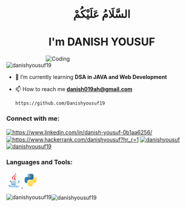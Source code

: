 <h1 align="center"> السَّلَامُ عَلَيْكُمْ </h1>
<h1 align="center">  I'm DANISH YOUSUF</h1>
<!-- <h3 align="center">A passionate Coder from Jammu and Kashmir</h3> -->
<img align="right" alt="Coding" width="400" src="https://cdn.dribbble.com/users/1162077/screenshots/3848914/programmer.gif">

<p align="left"> <img src="https://komarev.com/ghpvc/?username=danishyousuf19&label=Profile%20views&color=brightgreen&style=flat" alt="danishyousuf19" /> </p>


- 🌱 I’m currently learning **DSA in JAVA and Web Development**

- 📫 How to reach me **danish019ah@gmail.com**

      
      https://github.com/Danishyousuf19
            
<h3 align="left">Connect with me:</h3>
<p align="left">
<a href="https://www.linkedin.com/in/danish-yousuf-0b1aa6256/" target="blank"><img align="center" src="https://raw.githubusercontent.com/rahuldkjain/github-profile-readme-generator/master/src/images/icons/Social/linked-in-alt.svg" alt="https://www.linkedin.com/in/danish-yousuf-0b1aa6256/" height="30" width="40" /></a>
<a href="https://www.hackerrank.com/danishyousuf?hr_r=1" target="blank"><img align="center" src="https://raw.githubusercontent.com/rahuldkjain/github-profile-readme-generator/master/src/images/icons/Social/hackerrank.svg" alt="https://www.hackerrank.com/danishyousuf?hr_r=1" height="30" width="40" /></a>
<a href="https://www.leetcode.com/danishyousuf" target="blank"><img align="center" src="https://raw.githubusercontent.com/rahuldkjain/github-profile-readme-generator/master/src/images/icons/Social/leet-code.svg" alt="danishyousuf" height="30" width="40" /></a>
<a href="https://auth.geeksforgeeks.org/user/danishyousuf19" target="blank"><img align="center" src="https://raw.githubusercontent.com/rahuldkjain/github-profile-readme-generator/master/src/images/icons/Social/geeks-for-geeks.svg" alt="danishyousuf19" height="30" width="40" /></a>
</p>

<h3 align="left">Languages and Tools:</h3>
<p align="left"> <a href="https://www.java.com" target="_blank" rel="noreferrer"> <img src="https://raw.githubusercontent.com/devicons/devicon/master/icons/java/java-original.svg" alt="java" width="40" height="40"/> </a> </a> <a href="https://www.python.org" target="_blank" rel="noreferrer"> <img src="https://raw.githubusercontent.com/devicons/devicon/master/icons/python/python-original.svg" alt="python" width="40" height="40"/> </a></p>


<p><img align="left" src="https://github-readme-stats.vercel.app/api/top-langs?username=danishyousuf19&theme=vue&show_icons=true&locale=en&layout=compact" alt="danishyousuf19" /></p>


<!--<p><img align="center" src="https://github-profile-trophy.vercel.app/?username=danishyousuf19&title=Followers,Commits,Repo,Stars,Issues,Reviews&)"  alt="danishyousuf19" /></p>-->



<p><img align="center" src="https://github-readme-streak-stats.herokuapp.com?user=danishyousuf19&theme=github-light&card_width=494" alt="danishyousuf19" /></p>


